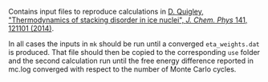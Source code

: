 Contains input files to reproduce calculations in [D. Quigley, "Thermodynamics of stacking disorder in ice nuclei", *J. Chem. Phys* 141, 121101 (2014)](https://aip.scitation.org/doi/abs/10.1063/1.4896376). 

In all cases the inputs in `mk` should be run until a converged `eta_weights.dat` is produced. That file should then be copied to the corresponding `use` folder and the second calculation run until the free energy difference reported in mc.log converged with respect to the number of Monte Carlo cycles.
